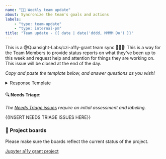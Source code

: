 ```yaml
---
name: "🙌🏼 Weekly team update"
about: Syncronize the team's goals and actions
labels:
    - "type: team-update"
    - "type: internal-pm"
title: "Team update - {{ date | date('dddd, MMMM Do') }}"
---
```


This is a  @Quansight-Labs/czi-a11y-grant team sync 🎉🎉🎉! This is a way for the Team Members to provide status reports on what they've been up to this week and request help and attention for things they are working on. This issue will be closed at the end of the day.

_Copy and paste the template below, and answer questions as you wish!_

<details>
<summary>Response Template</summary>

```md
**Thanks I'd like to give 🙌**
- So-and-so helped me out a lot with XXX...
- Thanks for Jo's work on the XXX repo...

**Updates from last week :heavy_check_mark:**
- I worked towards deliverable: <link-to-deliverable>
- I had a meeting with ABC

**Challenges I faced and things I'd like assistance with 🙏**
- I had a hard time figuring out ...
- Could somebody take a look at ...

**My availability for next week**
- I'll be off on XXX day...
- I've got several meetings this week...

**Important items for discussion 💬**
- I'm have a question about goal <link-to-goal>
- Can @XXX give a comment on issue #NN ?
- I opened #NN for discussion, please chime in
- I need to discuss XXX
```

</details>

#### :mag: **Needs Triage**:

_The [Needs Triage issues](https://github.com/Quansight-Labs/jupyter-a11y-mgmt/labels/status%3A%20needs%20triage) require an initial assessment and labeling._

{{INSERT NEEDS TRIAGE ISSUES HERE}}

### :dart: Project boards

Please make sure the boards reflect the current status of the project.

[Jupyter a11y grant project](https://github.com/orgs/Quansight-Labs/projects/5/views/5)
